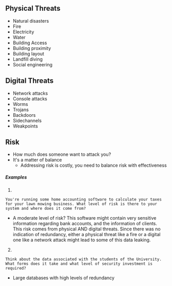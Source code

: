 ## Physical Threats
- Natural disasters
- Fire
- Electricity
- Water
- Building Access
- Building proximity
- Building layout
- Landfill diving
- Social engineering

## Digital Threats
- Network attacks
- Console attacks
- Worms
- Trojans
- Backdoors
- Sidechannels
- Weakpoints

## Risk
- How much does someone want to attack you?
- It's a matter of balance
	- Addressing risk is costly, you need to balance risk with effectiveness

##### Examples

1. 
```
You're running some home accounting software to calculate your taxes for your lawn mowing business. What level of risk is there to your system and where does it come from?
```

- A moderate level of risk? This software might contain very sensitive information regarding bank accounts, and the information of clients. This risk comes from physical AND digital threats. Since there was no indication of redundancy, either a physical threat like a fire or a digital one like a network attack might lead to some of this data leaking. 

2. 
```
Think about the data associated with the students of the University. What forms does it take and what level of security investment is required?
```

- Large databases with high levels of redundancy 